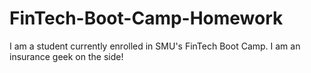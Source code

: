 # FinTech-Boot-Camp-Homework
I am a student currently enrolled in SMU's FinTech Boot Camp.  I am an insurance geek on the side!
